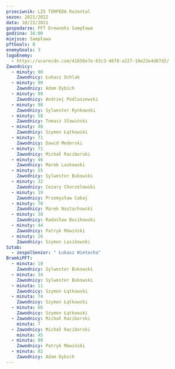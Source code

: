 ```yaml
---
przeciwnik: LZS TORPEDA Rożental
sezon: 2021/2022
data: 10/23/2021
gospodarze: PFT Drewneks Sampława
godzina: 16:00
miejsce: Sampława
pftGoals: 0
enemyGoals: 3
logoEnemy:
  - https://ucarecdn.com/41656e7e-63c3-4070-a227-10e22e4d87d2/
Zawodnicy:
  - minuty: 90
    Zawodnicy: Łukasz Ochlak
  - minuty: 90
    Zawodnicy: Adam Dybich
  - minuty: 90
    Zawodnicy: Andrzej Podlaszewski
  - minuty: 90
    Zawodnicy: Sylwester Rynkowski
  - minuty: 58
    Zawodnicy: Tomasz Sławiński
  - minuty: 48
    Zawodnicy: Szymon Łątkowski
  - minuty: 71
    Zawodnicy: Dawid Mederski
  - minuty: 71
    Zawodnicy: Michał Raciborski
  - minuty: 46
    Zawodnicy: Marek Laskowski
  - minuty: 55
    Zawodnicy: Sylwester Bukowski
  - minuty: 32
    Zawodnicy: Cezary Chorzelewski
  - minuty: 19
    Zawodnicy: Przemysław Cabaj
  - minuty: 70
    Zawodnicy: Marek Nastachowski
  - minuty: 38
    Zawodnicy: Radosław Buczkowski
  - minuty: 44
    Zawodnicy: Patryk Mówiński
  - minuty: 26
    Zawodnicy: Szymon Lasikowski
Sztab:
  - zespolSenior: " Łukasz Wietecha"
BramkiPFT:
  - minuta: 10
    Zawodnicy: Sylwester Bukowski
  - minuta: 34
    Zawodnicy: Sylwester Bukowski
  - minuta: 11
    Zawodnicy: Szymon Łątkowski
  - minuta: 74
    Zawodnicy: Szymon Łątkowski
  - minuta: 66
    Zawodnicy: Szymon Łątkowski
  - Zawodnicy: Michał Raciborski
    minuta: 7
  - Zawodnicy: Michał Raciborski
    minuta: 45
  - minuta: 80
    Zawodnicy: Patryk Mówiński
  - minuta: 82
    Zawodnicy: Adam Dybich
---
```

